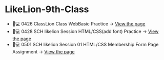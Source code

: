# LikeLion-9th-Class

- 🦁💻 0426 ClassLion Class WebBasic Practice -> [View the page](https://yebinleee.github.io/LikeLion-9th-Class/0426%20ClassLion%20WebBasic%20Class/index.html)
- 🦁💻 0428 SCH likelion Session HTML/CSS(add font) Practice -> [View the page](https://yebinleee.github.io/LikeLion-9th-Class/0428%20SCH%20likelion%20Session%20-%20HTML%20CSS%20Practice/test.html)
- 🦁💻 0501 SCH likelion Session 01 HTML/CSS Membership Form Page Assignment -> [View the page](https://yebinleee.github.io/LikeLion-9th-Class/0501%20SCH%20likelion%20HTML%20CSS%20Assignment%20-%20Membership%20Form/Membership%20Form.html)
